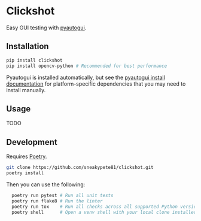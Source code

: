 # Clickshot

Easy GUI testing with [pyautogui](https://github.com/asweigart/pyautogui).

## Installation

```sh
pip install clickshot
pip install opencv-python # Recommended for best performance
```

Pyautogui is installed automatically, but see the
[pyautogui install documentation](https://pyautogui.readthedocs.io/en/latest/install.html)
for platform-specific dependencies that you may need to install manually.

## Usage

TODO

## Development

Requires [Poetry](https://poetry.eustace.io/).

```sh
git clone https://github.com/sneakypete81/clickshot.git
poetry install
```

Then you can use the following:

```sh
  poetry run pytest # Run all unit tests
  poetry run flake8 # Run the linter
  poetry run tox    # Run all checks across all supported Python versions
  poetry shell      # Open a venv shell with your local clone installed
```
